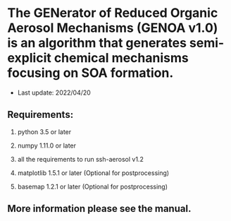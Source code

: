 # The GENerator of Reduced Organic Aerosol Mechanisms (GENOA v1.0) is an algorithm that generates semi-explicit chemical mechanisms focusing on SOA formation.

- Last update: 2022/04/20

 
Requirements:
-------------------------------------

1.	python 3.5 or later


2.	numpy 1.11.0 or later


3.	all the requirements to run ssh-aerosol v1.2

4.  matplotlib 1.5.1 or later (Optional for postprocessing)

5.  basemap 1.2.1 or later (Optional for postprocessing)


More information please see the manual.
------------
